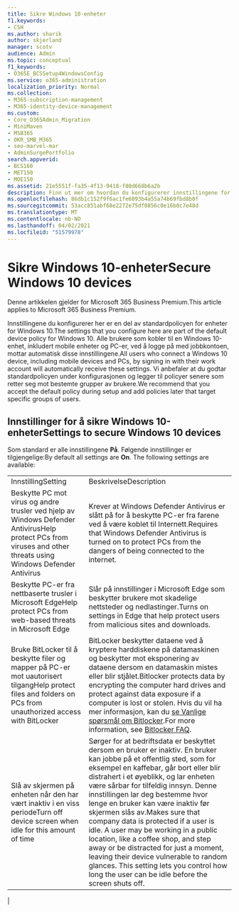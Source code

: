 ```yaml
---
title: Sikre Windows 10-enheter
f1.keywords:
- CSH
ms.author: sharik
author: skjerland
manager: scotv
audience: Admin
ms.topic: conceptual
f1_keywords:
- O365E_BCSSetup4WindowsConfig
ms.service: o365-administration
localization_priority: Normal
ms.collection:
- M365-subscription-management
- M365-identity-device-management
ms.custom:
- Core_O365Admin_Migration
- MiniMaven
- MSB365
- OKR_SMB_M365
- seo-marvel-mar
- AdminSurgePortfolio
search.appverid:
- BCS160
- MET150
- MOE150
ms.assetid: 21e5551f-fa35-4f13-9418-f80d668b6a2b
description: Finn ut mer om hvordan du konfigurerer innstillingene for standard enhetspolicy som alle Windows 10-enheter mottar ved pålogging til jobb- eller skolekontoen.
ms.openlocfilehash: 86db1c152f9f6ac1fe6093b4a55a74b69fbd8b0f
ms.sourcegitcommit: 53acc851abf68e2272e75df0856c0e16b0c7e48d
ms.translationtype: MT
ms.contentlocale: nb-NO
ms.lasthandoff: 04/02/2021
ms.locfileid: "51579978"
---
```

# <a name="secure-windows-10-devices"></a><span data-ttu-id="592e3-103">Sikre Windows 10-enheter</span><span class="sxs-lookup"><span data-stu-id="592e3-103">Secure Windows 10 devices</span></span>

<span data-ttu-id="592e3-104">Denne artikkelen gjelder for Microsoft 365 Business Premium.</span><span class="sxs-lookup"><span data-stu-id="592e3-104">This article applies to Microsoft 365 Business Premium.</span></span>

<span data-ttu-id="592e3-105">Innstillingene du konfigurerer her er en del av standardpolicyen for enheter for Windows 10.</span><span class="sxs-lookup"><span data-stu-id="592e3-105">The settings that you configure here are part of the default device policy for Windows 10.</span></span> <span data-ttu-id="592e3-106">Alle brukere som kobler til en Windows 10-enhet, inkludert mobile enheter og PC-er, ved å logge på med jobbkontoen, mottar automatisk disse innstillingene.</span><span class="sxs-lookup"><span data-stu-id="592e3-106">All users who connect a Windows 10 device, including mobile devices and PCs, by signing in with their work account will automatically receive these settings.</span></span> <span data-ttu-id="592e3-107">Vi anbefaler at du godtar standardpolicyen under konfigurasjonen og legger til policyer senere som retter seg mot bestemte grupper av brukere.</span><span class="sxs-lookup"><span data-stu-id="592e3-107">We recommend that you accept the default policy during setup and add policies later that target specific groups of users.</span></span>
  
## <a name="settings-to-secure-windows-10-devices"></a><span data-ttu-id="592e3-108">Innstillinger for å sikre Windows 10-enheter</span><span class="sxs-lookup"><span data-stu-id="592e3-108">Settings to secure Windows 10 devices</span></span>

<span data-ttu-id="592e3-p102">Som standard er alle innstillingene **På**. Følgende innstillinger er tilgjengelige:</span><span class="sxs-lookup"><span data-stu-id="592e3-p102">By default all settings are **On**. The following settings are available:</span></span>
  
|||
|:-----|:-----|
|<span data-ttu-id="592e3-111">Innstilling</span><span class="sxs-lookup"><span data-stu-id="592e3-111">Setting</span></span>  <br/> |<span data-ttu-id="592e3-112">Beskrivelse</span><span class="sxs-lookup"><span data-stu-id="592e3-112">Description</span></span>  <br/> |
|<span data-ttu-id="592e3-113">Beskytte PC mot virus og andre trusler ved hjelp av Windows Defender Antivirus</span><span class="sxs-lookup"><span data-stu-id="592e3-113">Help protect PCs from viruses and other threats using Windows Defender Antivirus</span></span>  <br/> |<span data-ttu-id="592e3-114">Krever at Windows Defender Antivirus er slått på for å beskytte PC-er fra farene ved å være koblet til Internett.</span><span class="sxs-lookup"><span data-stu-id="592e3-114">Requires that Windows Defender Antivirus is turned on to protect PCs from the dangers of being connected to the internet.</span></span>  <br/> |
|<span data-ttu-id="592e3-115">Beskytte PC-er fra nettbaserte trusler i Microsoft Edge</span><span class="sxs-lookup"><span data-stu-id="592e3-115">Help protect PCs from web-based threats in Microsoft Edge</span></span>  <br/> |<span data-ttu-id="592e3-116">Slår på innstillinger i Microsoft Edge som beskytter brukere mot skadelige nettsteder og nedlastinger.</span><span class="sxs-lookup"><span data-stu-id="592e3-116">Turns on settings in Edge that help protect users from malicious sites and downloads.</span></span>  <br/> |
|<span data-ttu-id="592e3-117">Bruke BitLocker til å beskytte filer og mapper på PC-er mot uautorisert tilgang</span><span class="sxs-lookup"><span data-stu-id="592e3-117">Help protect files and folders on PCs from unauthorized access with BitLocker</span></span>  <br/> |<span data-ttu-id="592e3-118">BitLocker beskytter dataene ved å kryptere harddiskene på datamaskinen og beskytter mot eksponering av dataene dersom en datamaskin mistes eller blir stjålet.</span><span class="sxs-lookup"><span data-stu-id="592e3-118">Bitlocker protects data by encrypting the computer hard drives and protect against data exposure if a computer is lost or stolen.</span></span> <span data-ttu-id="592e3-119">Hvis du vil ha mer informasjon, kan du [se Vanlige spørsmål om Bitlocker](/windows/security/information-protection/bitlocker/bitlocker-frequently-asked-questions).</span><span class="sxs-lookup"><span data-stu-id="592e3-119">For more information, see [Bitlocker FAQ](/windows/security/information-protection/bitlocker/bitlocker-frequently-asked-questions).</span></span>  <br/> |
|<span data-ttu-id="592e3-120">Slå av skjermen på enheten når den har vært inaktiv i en viss periode</span><span class="sxs-lookup"><span data-stu-id="592e3-120">Turn off device screen when idle for this amount of time</span></span>  <br/> |<span data-ttu-id="592e3-p104">Sørger for at bedriftsdata er beskyttet dersom en bruker er inaktiv. En bruker kan jobbe på et offentlig sted, som for eksempel en kaffebar, går bort eller blir distrahert i et øyeblikk, og lar enheten være sårbar for tilfeldig innsyn. Denne innstillingen lar deg bestemme hvor lenge en bruker kan være inaktiv før skjermen slås av.</span><span class="sxs-lookup"><span data-stu-id="592e3-p104">Makes sure that company data is protected if a user is idle. A user may be working in a public location, like a coffee shop, and step away or be distracted for just a moment, leaving their device vulnerable to random glances. This setting lets you control how long the user can be idle before the screen shuts off.</span></span>  <br/> |
|